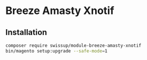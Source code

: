 # Breeze Amasty Xnotif

## Installation

```bash
composer require swissup/module-breeze-amasty-xnotif
bin/magento setup:upgrade --safe-mode=1
```

